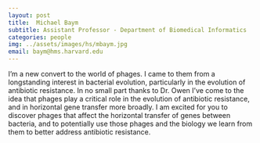 ```yaml
---
layout: post
title:  Michael Baym
subtitle: Assistant Professor - Department of Biomedical Informatics
categories: people
img: ../assets/images/hs/mbaym.jpg
email: baym@hms.harvard.edu
---
```

I’m a new convert to the world of phages. I came to them from a longstanding interest in bacterial evolution, particularly in the evolution of antibiotic resistance. In no small part thanks to Dr. Owen I’ve come to the idea that phages play a critical role in the evolution of antibiotic resistance, and in horizontal gene transfer more broadly. I am excited for you to discover phages that affect the horizontal transfer of genes between bacteria, and to potentially use those phages and the biology we learn from them to better address antibiotic resistance.